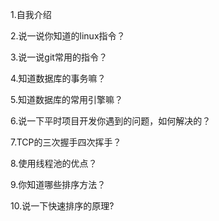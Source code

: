 1.自我介绍

2.说一说你知道的linux指令？

3.说一说git常用的指令？

4.知道数据库的事务嘛？

5.知道数据库的常用引擎嘛？

6.说一下平时项目开发你遇到的问题，如何解决的？

7.TCP的三次握手四次挥手？

8.使用线程池的优点？

9.你知道哪些排序方法？

10.说一下快速排序的原理?